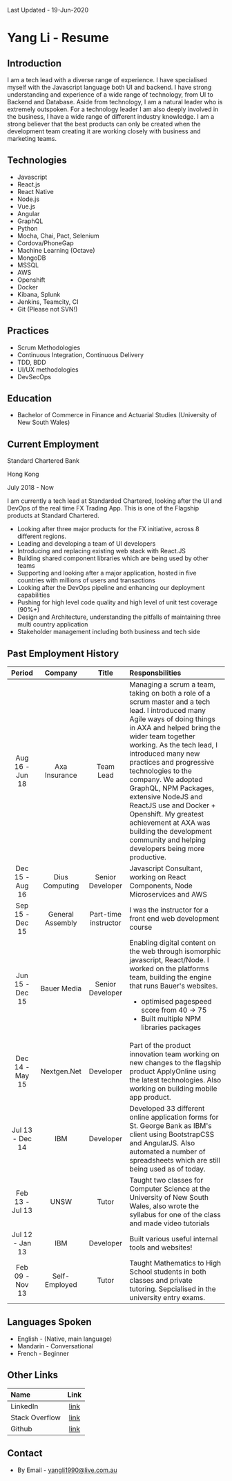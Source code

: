 Last Updated - 19-Jun-2020

# Yang Li - Resume

## Introduction
I am a tech lead with a diverse range of experience. I have specialised myself with the Javascript language both UI and backend. I have strong understanding and experience of a wide range of technology, from UI to Backend and Database. Aside from technology, I am a natural leader who is extremely outspoken. For a technology leader I am also deeply involved in the business, I have a wide range of different industry knowledge. I am a strong believer that the best products can only be created when the development team creating it are working closely with business and marketing teams. 

## Technologies
* Javascript
* React.js
* React Native
* Node.js
* Vue.js
* Angular
* GraphQL
* Python
* Mocha, Chai, Pact, Selenium
* Cordova/PhoneGap
* Machine Learning (Octave)
* MongoDB
* MSSQL
* AWS
* Openshift
* Docker
* Kibana, Splunk
* Jenkins, Teamcity, CI
* Git (Please not SVN!)

## Practices
* Scrum Methodologies
* Continuous Integration, Continuous Delivery
* TDD, BDD 
* UI/UX methodologies
* DevSecOps

## Education
* Bachelor of Commerce in Finance and Actuarial Studies (University of New South Wales)

## Current Employment
Standard Chartered Bank

Hong Kong

July 2018 - Now

I am currently a tech lead at Standarded Chartered, looking after the UI and DevOps of the real time FX Trading App. This is one of the Flagship products at Standard Chartered.

* Looking after three major products for the FX initiative, across 8 different regions.
* Leading and developing a team of UI developers
* Introducing and replacing existing web stack with React.JS
* Building shared component libraries which are being used by other teams
* Supporting and looking after a major application, hosted in five countries with millions of users and transactions
* Looking after the DevOps pipeline and enhancing our deployment capabilities
* Pushing for high level code quality and high level of unit test coverage (90%+)
* Design and Architecture, understanding the pitfalls of maintaining three multi country application
* Stakeholder management including both business and tech side

## Past Employment History
| Period            |  Company      | Title     | Responsbilities |
| :------------------:|:-------------:| :------:   | :---------------|
| Aug 16 - Jun 18 | Axa Insurance | Team Lead | Managing a scrum a team, taking on both a role of a scrum master and a tech lead. I introduced many Agile ways of doing things in AXA and helped bring the wider team together working. As the tech lead, I introduced many new practices and progressive technologies to the company. We adopted GraphQL, NPM Packages, extensive NodeJS and ReactJS use and Docker + Openshift. My greatest achievement at AXA was building the development community and helping developers being more productive. |
| Dec 15 - Aug 16  | Dius Computing   | Senior Developer | Javascript Consultant, working on React Components, Node Microservices and AWS |
| Sep 15 - Dec 15  | General Assembly   | Part-time instructor | I was the instructor for a front end web development course |
| Jun 15 - Dec 15  | Bauer Media   | Senior Developer | Enabling digital content on the web through isomorphic javascript, React/Node. I worked on the platforms team, building the engine that runs Bauer's websites. <ul><li>optimised pagespeed score from 40 -> 75</li><li>Built multiple NPM libraries packages</li></ul>|
| Dec 14 - May 15  | Nextgen.Net   | Developer | Part of the product innovation team working on new changes to the flagship product ApplyOnline using the latest technologies.  Also working on building mobile app product. |
| Jul 13 - Dec 14   | IBM           | Developer | Developed 33 different online application forms for St. George Bank as IBM's client using BootstrapCSS and AngularJS.  Also automated a number of spreadsheets which are still being used as of today.|
| Feb 13 - Jul 13   | UNSW          | Tutor     | Taught two classes for Computer Science at the University of New South Wales, also wrote the syllabus for one of the class and made video tutorials|
| Jul 12 - Jan 13   | IBM           | Developer    | Built various useful internal tools and websites! |
| Feb 09 - Nov 13   | Self-Employed | Tutor     | Taught Mathematics to High School students in both classes and private tutoring.  Sepcialised in the university entry exams.|

## Languages Spoken
* English - (Native, main language)
* Mandarin - Conversational
* French - Beginner

## Other Links
| Name                | Link |
| :-------------      |:-------------:| 
| LinkedIn | [link](https://www.linkedin.com/pub/yang-li/46/119/534?trk=pub-pbmap) |
| Stack Overflow| [link](http://stackoverflow.com/users/4062907/yang-li) |
| Github | [link](https://github.com/yangli1990) |

## Contact
* By Email - yangli1990@live.com.au

